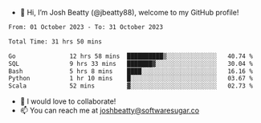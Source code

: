 - 👋 Hi, I’m Josh Beatty (@jbeatty88), welcome to my GitHub profile!

<!--START_SECTION:waka-->

```txt
From: 01 October 2023 - To: 31 October 2023

Total Time: 31 hrs 50 mins

Go               12 hrs 58 mins  ██████████▒░░░░░░░░░░░░░░   40.74 %
SQL              9 hrs 33 mins   ███████▓░░░░░░░░░░░░░░░░░   30.04 %
Bash             5 hrs 8 mins    ████░░░░░░░░░░░░░░░░░░░░░   16.16 %
Python           1 hr 10 mins    █░░░░░░░░░░░░░░░░░░░░░░░░   03.67 %
Scala            52 mins         ▓░░░░░░░░░░░░░░░░░░░░░░░░   02.73 %
```

<!--END_SECTION:waka-->

- 💞️ I would love to collaborate!
- 📫 You can reach me at joshbeatty@softwaresugar.co

<!---
jbeatty88/jbeatty88 is a ✨ special ✨ repository because its `README.md` (this file) appears on your GitHub profile.
You can click the Preview link to take a look at your changes.
--->
